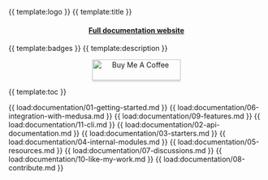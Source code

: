 {{ template:logo }}
{{ template:title }}

<h4 align="center">
    <a href="https://adrien2p.github.io/medusa-extender/#/" alt="Full documentation">Full documentation website</a>
</h4>

{{ template:badges }}
{{ template:description }}

<p align="center">
    <a href="https://www.buymeacoffee.com/adriendeperetti" target="_blank"><img src="https://www.buymeacoffee.com/assets/img/custom_images/orange_img.png" alt="Buy Me A Coffee" style="height: 41px !important;width: 174px !important;box-shadow: 0px 3px 2px 0px rgba(190, 190, 190, 0.5) !important;-webkit-box-shadow: 0px 3px 2px 0px rgba(190, 190, 190, 0.5) !important;" ></a>
</p>

{{ template:toc }}

{{ load:documentation/01-getting-started.md }}
{{ load:documentation/06-integration-with-medusa.md }}
{{ load:documentation/09-features.md }}
{{ load:documentation/11-cli.md }}
{{ load:documentation/02-api-documentation.md }}
{{ load:documentation/03-starters.md }}
{{ load:documentation/04-internal-modules.md }}
{{ load:documentation/05-resources.md }}
{{ load:documentation/07-discussions.md }}
{{ load:documentation/10-like-my-work.md }}
{{ load:documentation/08-contribute.md }}
